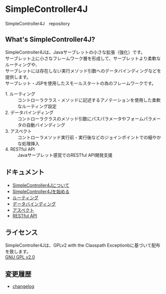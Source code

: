 SimpleController4J
==============

SimpleController4J　repository

## What's SimpleController4J?

SimpleController4Jは、Javaサーブレットの小さな拡張（強化）です。<br>
サーブレット上に小さなフレームワーク層を形成して、サーブレットより柔軟なルーティングや、<br>
サーブレットには存在しない実行メソッド引数へのデータバインディングなどを提供します。<br>
サーブレット・JSPを使用したスモールスタートの為のフレームワークです。

<dl>
    <dt>1. ルーティング</dt>
    <dd>コントローラクラス・メソッドに記述するアノテーションを使用した柔軟なルーティング設定</dd>
    <dt>2. データバインディング</dt>
    <dd>コントローラクラスのメソッド引数にパスパラメータやフォームパラメータの自動バインディング</dd>
    <dt>3. アスペクト</dt>
    <dd>コントローラメソッド実行前・実行後などのジョインポイントでの細やかな処理挿入</dd>
    <dt>4. RESTful API</dt>
    <dd>Javaサーブレット感覚でのRESTful API開発支援</dd>
</dl>

## ドキュメント

- [SimpleController4Jについて](./doc/SimpleController4Jについて.md)
- [SimpleController4Jを始める](./doc/SimpleController4Jを始める.md)
- [ルーティング](./doc/ルーティング.md)
- [データバインディング](./doc/データバインディング.md)
- [アスペクト](./doc/アスペクト.md)
- [RESTful API](./doc/RESTful%20API.md)

## ライセンス

SimpleController4Jは、GPLv2 with the Classpath Exceptionbに基づいて配布を致します。  
[GNU GPL v2.0](https://www.gnu.org/licenses/old-licenses/gpl-2.0.html)

## 変更履歴

- [changelog](./changelog.md)

